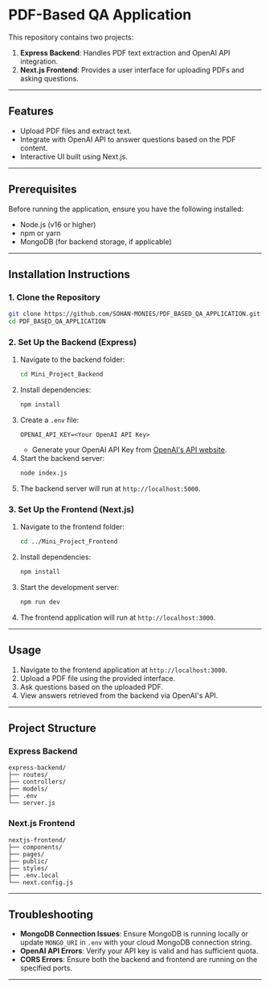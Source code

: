 # PDF-Based QA Application

This repository contains two projects:
1. **Express Backend**: Handles PDF text extraction and OpenAI API integration.
2. **Next.js Frontend**: Provides a user interface for uploading PDFs and asking questions.

---

## Features
- Upload PDF files and extract text.
- Integrate with OpenAI API to answer questions based on the PDF content.
- Interactive UI built using Next.js.

---

## Prerequisites
Before running the application, ensure you have the following installed:
- Node.js (v16 or higher)
- npm or yarn
- MongoDB (for backend storage, if applicable)

---

## Installation Instructions

### 1. Clone the Repository
```bash
git clone https://github.com/SOHAN-MONIES/PDF_BASED_QA_APPLICATION.git
cd PDF_BASED_QA_APPLICATION
```

### 2. Set Up the Backend (Express)
1. Navigate to the backend folder:
    ```bash
    cd Mini_Project_Backend
    ```
2. Install dependencies:
    ```bash
    npm install
    ```
3. Create a `.env` file:
    ```plaintext
    OPENAI_API_KEY=<Your OpenAI API Key>
    ```
   - Generate your OpenAI API Key from [OpenAI's API website](https://platform.openai.com/signup/).
4. Start the backend server:
    ```bash
    node index.js
    ```
5. The backend server will run at `http://localhost:5000`.

### 3. Set Up the Frontend (Next.js)
1. Navigate to the frontend folder:
    ```bash
    cd ../Mini_Project_Frontend
    ```
2. Install dependencies:
    ```bash
    npm install
    ```
4. Start the development server:
    ```bash
    npm run dev
    ```
5. The frontend application will run at `http://localhost:3000`.

---

## Usage
1. Navigate to the frontend application at `http://localhost:3000`.
2. Upload a PDF file using the provided interface.
3. Ask questions based on the uploaded PDF.
4. View answers retrieved from the backend via OpenAI's API.

---

## Project Structure

### Express Backend
```
express-backend/
├── routes/
├── controllers/
├── models/
├── .env
└── server.js
```

### Next.js Frontend
```
nextjs-frontend/
├── components/
├── pages/
├── public/
├── styles/
├── .env.local
└── next.config.js
```

---

## Troubleshooting
- **MongoDB Connection Issues**: Ensure MongoDB is running locally or update `MONGO_URI` in `.env` with your cloud MongoDB connection string.
- **OpenAI API Errors**: Verify your API key is valid and has sufficient quota.
- **CORS Errors**: Ensure both the backend and frontend are running on the specified ports.

---
